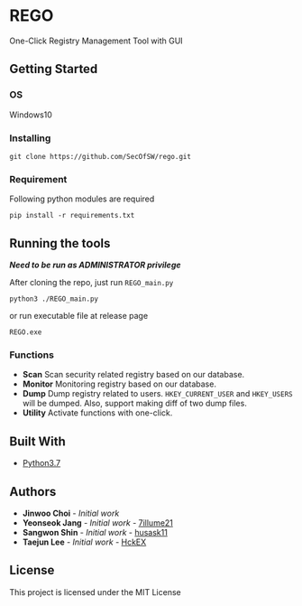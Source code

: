 # REGO

One-Click Registry Management Tool with GUI

## Getting Started

### OS
Windows10

### Installing

```
git clone https://github.com/SecOfSW/rego.git
```

### Requirement

Following python modules are required

```
pip install -r requirements.txt
```

## Running the tools

***__Need to be run as ADMINISTRATOR privilege__***

After cloning the repo, just run `REGO_main.py`

```
python3 ./REGO_main.py
```

or run executable file at release page

```
REGO.exe
```

### Functions

- **Scan**
Scan security related registry based on our database.
- **Monitor**
Monitoring registry based on our database.
- **Dump**
Dump registry related to users.
`HKEY_CURRENT_USER` and `HKEY_USERS` will be dumped.
Also, support making diff of two dump files.
- **Utility**
Activate functions with one-click.


## Built With

* [Python3.7](https://www.python.org/)


## Authors

* **Jinwoo Choi** - *Initial work*
* **Yeonseok Jang** - *Initial work* - [7illume21](https://github.com/7illume21)
* **Sangwon Shin** - *Initial work* - [husask11](https://github.com/husask11)
* **Taejun Lee** - *Initial work* - [HckEX](https://github.com/HckEX)


## License

This project is licensed under the MIT License
